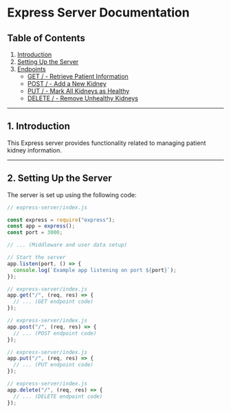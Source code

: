 # Express Server Documentation

## Table of Contents

1. [Introduction](#introduction)
2. [Setting Up the Server](#setup)
3. [Endpoints](#endpoints)
   - [GET / - Retrieve Patient Information](#get-endpoint)
   - [POST / - Add a New Kidney](#post-endpoint)
   - [PUT / - Mark All Kidneys as Healthy](#put-endpoint)
   - [DELETE / - Remove Unhealthy Kidneys](#delete-endpoint)

---

## 1. Introduction <a name="introduction"></a>

This Express server provides functionality related to managing patient kidney information.

---

## 2. Setting Up the Server <a name="setup"></a>

The server is set up using the following code:

```javascript
// express-server/index.js

const express = require("express");
const app = express();
const port = 3000;

// ... (Middleware and user data setup)

// Start the server
app.listen(port, () => {
  console.log(`Example app listening on port ${port}`);
});

// express-server/index.js
app.get("/", (req, res) => {
  // ... (GET endpoint code)
});

// express-server/index.js
app.post("/", (req, res) => {
  // ... (POST endpoint code)
});

// express-server/index.js
app.put("/", (req, res) => {
  // ... (PUT endpoint code)
});

// express-server/index.js
app.delete("/", (req, res) => {
  // ... (DELETE endpoint code)
});
```
